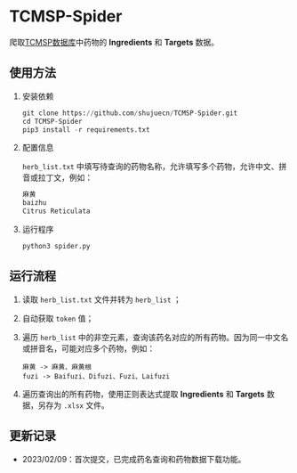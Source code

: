 # TCMSP-Spider

爬取[TCMSP数据库](https://www.tcmsp-e.com)中药物的 **Ingredients** 和 **Targets** 数据。

## 使用方法

1. 安装依赖

   ```python
   git clone https://github.com/shujuecn/TCMSP-Spider.git
   cd TCMSP-Spider
   pip3 install -r requirements.txt
   ```

2. 配置信息

   `herb_list.txt` 中填写待查询的药物名称，允许填写多个药物，允许中文、拼音或拉丁文，例如：

   ```python
   麻黄
   baizhu
   Citrus Reticulata
   ```

3. 运行程序

   ```python
   python3 spider.py
   ```

## 运行流程

1. 读取 `herb_list.txt` 文件并转为 `herb_list` ；

2. 自动获取 `token` 值；

3. 遍历 `herb_list` 中的非空元素，查询该药名对应的所有药物。因为同一中文名或拼音名，可能对应多个药物，例如：

   ```
   麻黄 -> 麻黄、麻黄根
   fuzi -> Baifuzi、Difuzi、Fuzi、Laifuzi
   ```

4. 遍历查询出的所有药物，使用正则表达式提取 **Ingredients** 和 **Targets** 数据，另存为 `.xlsx` 文件。

## 更新记录

* 2023/02/09：首次提交，已完成药名查询和药物数据下载功能。
